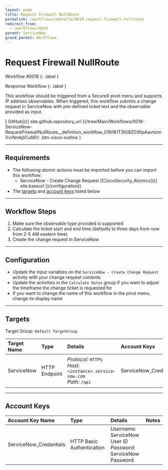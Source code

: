 ```yaml
---
layout: page
title: Request Firewall NullRoute
permalink: /workflows/umbrella/0018-request-firewall-nullroute
redirect_from:
  - /workflows/0018
parent: ServiceNow
grand_parent: Workflows
---
```


# Request Firewall NullRoute
<div markdown="1">
Workflow #0018
{: .label }

Response Workflow
{: .label }
</div>

This workflow should be triggered from a SecureX pivot menu and supports IP address observables. When triggered, this workflow submits a change request in ServiceNow with pre-defined ticket text and the observable provided as input.

[<i class="fab fa-github mr-1"></i> GitHub]({{ site.github.repository_url }}/tree/Main/Workflows/0018-ServiceNow-RequestFirewallNullRoute__definition_workflow_01N181T3IG8ZO3hpAavtoimVvrNmkjIiCuM){: .btn-cisco-outline }

---

## Requirements
* The following atomic actions must be imported before you can import this workflow:
	* ServiceNow - Create Change Request ([CiscoSecurity_Atomics]({{ site.baseurl }}/configuration))
* The [targets](#targets) and [account keys](#account-keys) listed below

---

## Workflow Steps
1. Make sure the observable type provided is supported
1. Calculate the ticket start and end time (defaults to three days from now from 2-5 AM eastern time)
1. Create the change request in ServiceNow

---

## Configuration
* Update the input variables on the `ServiceNow - Create Change Request` activity with your change request contents
* Update the activities in the `Calculate Dates` group if you want to adjust the timeframe the change ticket is requested for
* If you want to change the name of this workflow in the pivot menu, change its display name

---

## Targets
Target Group: `Default TargetGroup`

| Target Name | Type | Details | Account Keys | Notes |
|:------------|:-----|:--------|:-------------|:------|
| ServiceNow | HTTP Endpoint | _Protocol:_ `HTTPS`<br />_Host:_ `<instance>.service-now.com`<br />_Path:_ `/api` | ServiceNow_Credentials | Be sure to use your instance URL |

---

## Account Keys

| Account Key Name | Type | Details | Notes |
|:-----------------|:-----|:--------|:------|
| ServiceNow_Credentials | HTTP Basic Authentication | _Username:_ ServiceNow User ID<br />_Password:_ ServiceNow Password | |
